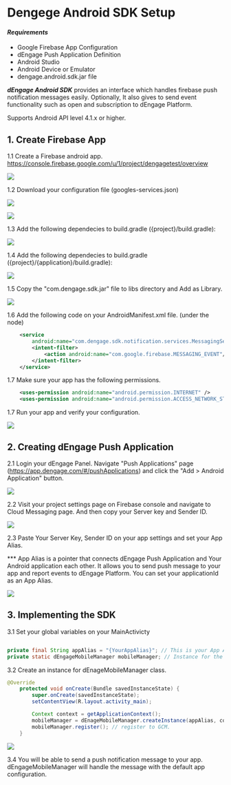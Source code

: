 # Dengege Android SDK Setup

#### *Requirements*

* Google Firebase App Configuration
* dEngage Push Application Definition
* Android Studio
* Android Device or Emulator
* dengage.android.sdk.jar file

***dEngage Android SDK*** provides an interface which handles firebase push notification messages easily. Optionally, It also gives to send event functionality such as open and subscription to dEngage Platform.

Supports Android API level 4.1.x or higher.

## 1. Create Firebase App

1.1 Create a Firebase android app. https://console.firebase.google.com/u/1/project/dengagetest/overview

![](./images/create-firebase-app.png)

1.2 Download your configuration file (googles-services.json)

![](./images/download-your-configuration.png)

![](./images/download-your-configuration-2.png)

1.3 Add the following dependecies to build.gradle  ({project}/build.gradle):

![](./images/step_1_3.png)

1.4 Add the following dependecies to build.gradle  ({project}/{application}/build.gradle):

![](./images/step_1_4.png)

1.5 Copy the "com.dengage.sdk.jar" file to libs directory and Add as Library.

![](./images/step_1_5.png) 

1.6 Add the following code on your AndroidManifest.xml file. (under the <application> node)

```xml
    <service
        android:name="com.dengage.sdk.notification.services.MessagingService">
        <intent-filter>
            <action android:name="com.google.firebase.MESSAGING_EVENT"/>
        </intent-filter>
    </service>
```

1.7 Make sure your app has the following permissions.

```xml
    <uses-permission android:name="android.permission.INTERNET" />
    <uses-permission android:name="android.permission.ACCESS_NETWORK_STATE" />
```

1.7 Run your app and verify your configuration.

![](./images/step_1_7.png) 

## 2. Creating dEngage Push Application

2.1 Login your dEngage Panel. Navigate "Push Applications" page (https://app.dengage.com/#/pushApplications) and click the "Add > Android Application" button.

![](./images/step_2_1.png)

2.2 Visit your project settings page on Firebase console and navigate to Cloud Messaging page. And then copy your Server key and Sender ID.

![](./images/step_2_2.png)

2.3 Paste Your Server Key, Sender ID on your app settings and set your App Alias.
 
*** App Alias is a pointer that connects dEngage Push Application and Your Android application each other. It allows you to send push message to your app and report events to dEngage Platform. You can set your applicationId as an App Alias.

![](./images/step_2_3.png)


## 3. Implementing the SDK

3.1 Set your global variables on your MainActivicty

```java

private final String appAlias = "{YourAppAlias}"; // This is your App Alias which you set on dEngage Push Application settings page.
private static dEngageMobileManager mobileManager; // Instance for the dEngageMobileManager class. So you can access the variable globally.

```

3.2 Create an instance for dEnageMobileManager class.

```java
@Override
    protected void onCreate(Bundle savedInstanceState) {
        super.onCreate(savedInstanceState);
        setContentView(R.layout.activity_main);

        Context context = getApplicationContext();
        mobileManager = dEnageMobileManager.createInstance(appAlias, context);
        mobileManager.register(); // register to GCM.
    }
```

![](./images/step_3_1.png)


3.4 You will be able to send a push notification message to your app. dEngageMobileManager will handle the message with the default app configuration.



